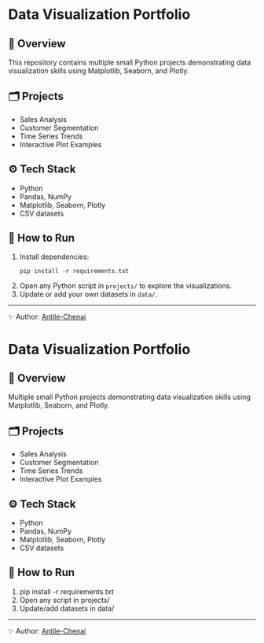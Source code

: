 # Data Visualization Portfolio

## 📌 Overview
This repository contains multiple small Python projects demonstrating data visualization skills using Matplotlib, Seaborn, and Plotly.

## 🗂 Projects
- Sales Analysis
- Customer Segmentation
- Time Series Trends
- Interactive Plot Examples

## ⚙️ Tech Stack
- Python
- Pandas, NumPy
- Matplotlib, Seaborn, Plotly
- CSV datasets

## 🚀 How to Run
1. Install dependencies:
   ```
   pip install -r requirements.txt
   ```
2. Open any Python script in `projects/` to explore the visualizations.
3. Update or add your own datasets in `data/`.

---
✨ Author: [Antile-Chenai](https://github.com/Antile-Chenai)
# Data Visualization Portfolio

## 📌 Overview
Multiple small Python projects demonstrating data visualization skills using Matplotlib, Seaborn, and Plotly.

## 🗂 Projects
- Sales Analysis
- Customer Segmentation
- Time Series Trends
- Interactive Plot Examples

## ⚙️ Tech Stack
- Python
- Pandas, NumPy
- Matplotlib, Seaborn, Plotly
- CSV datasets

## 🚀 How to Run
1. pip install -r requirements.txt
2. Open any script in projects/
3. Update/add datasets in data/

---
✨ Author: [Antile-Chenai](https://github.com/Antile-Chenai)
